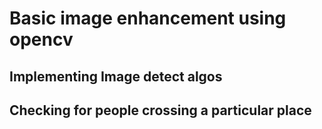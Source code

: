# Basic image enhancement using opencv
## Implementing Image detect algos
## Checking for people crossing a particular place
